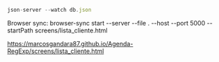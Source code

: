 ```js
json-server --watch db.json
```

Browser sync: browser-sync start --server --file . --host --port 5000 --startPath screens/lista_cliente.html



https://marcosgandara87.github.io/Agenda-RegExp/screens/lista_cliente.html
